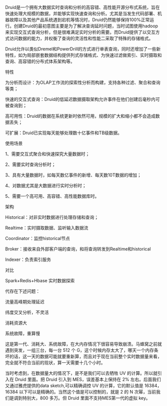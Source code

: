 Druid是一个拥有大数据实时查询和分析的高容错、高性能开源分布式系统，旨在快速处理大规模的数据，并能够实现快速查询和分析。尤其是当发生代码部署、机器故障以及其他产品系统遇到宕机等情况时，Druid仍然能够保持100%正常运行。创建Druid的最初意图主要是为了解决查询延时问题，当时试图使用hadoop来实现交互式查询分析，但是很难满足实时分析的需要。而Druid提供了以交互方式访问数据的能力，并权衡了查询的灵活性和性能二采取了特殊的存储格式。

Druid允许以类似Dremel和PowerDrill的方式进行单表查询，同时还增加了一些新特性，如为局部嵌套数据结构提供列式存储格式、为快速过滤做索引、实时摄取和查询、高容错的分布式体系架构等。

特性

为分析而设计：为OLAP工作流的探索性分析而构建，支持各种过滤、聚合和查询等类；

快速的交互式查询：Druid的低延迟数据摄取架构允许事件在他们创建后毫秒内可被查询到；

高可用性：Druid的数据在系统更新时依然可用，规模的扩大和缩小都不会造成数据丢失；

可扩展：Druid已实现每天能够处理数十亿事件和TB级数据。

使用场景

1、需要交互式聚合和快速探究大量数据时；

2、需要实时查询分析时；

3、具有大量数据时，如每天数亿事件的新增、每天数10T数据的增加；

4、对数据尤其是大数据进行实时分析时；

5、需要一个高可用、高容错、高性能数据库时。

架构

Historical：对非实时数据进行处理存储和查询；

Realtime：实时摄取数据、监听输入数据流

Coordinator：监控historical节点

Broker：接收来自外部客户端的查询，和将查询转发到Realtime和historical

Indexer：负责索引服务

对比



Spark+Redis+Hbase 实时数据探索



代存在下述问题：



流量高峰期处理延迟



纬度交叉分析，不灵活



消耗资源大



系统故障，重算慢



这是第一代、消耗大、系统故障，在大内存情况下很容易导致崩溃。马蜂窝之前就遇到突发，一组三台，每一台 512 个 G，这个时候内存太大了，哪天一个内存条坏的话，这一天的数据可能就要重新算，而且对于现在当前整个实时数据量来看，完全就不符合当前的现状，算一天需要十几个小时。







当时考虑到，在数据量大的情况下，是不是我们可以去牺牲 UV 的计算。所以就引入在 Druid 里面。把 Druid 引入到 MES，误差基本上保持在 2% 左右。后面我们又通过雅虎提供的data sketch,可以精确调控 UV 的计算，它的默认值是 16384，16384 以下可以是精确的。当然这个值是可以控制的，就是 2 的 N 次幂，当前我们是调到特别大，800 多万。但 Druid 里面不支持MES第一代的虚拟 key。

